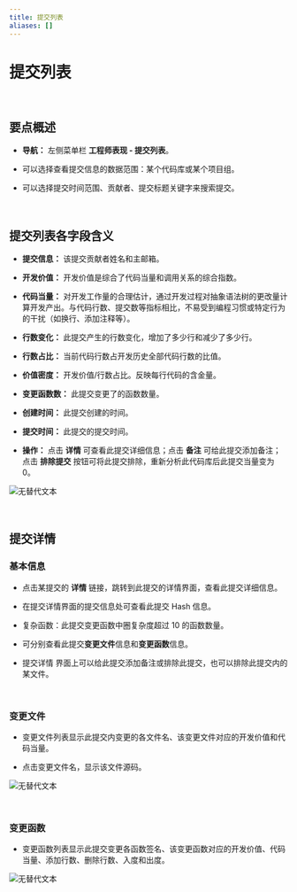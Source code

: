 ```yaml
---
title: 提交列表
aliases: []
---
```


# 提交列表

<br />

## 要点概述

-   **导航：** 左侧菜单栏 **工程师表现 - 提交列表**。

-   可以选择查看提交信息的数据范围：某个代码库或某个项目组。

-   可以选择提交时间范围、贡献者、提交标题关键字来搜索提交。

<br />

## 提交列表各字段含义

-   **提交信息：** 该提交贡献者姓名和主邮箱。

-   **开发价值：** 开发价值是综合了代码当量和调用关系的综合指数。

-   **代码当量：** 对开发工作量的合理估计，通过开发过程对抽象语法树的更改量计算开发产出。与代码行数、提交数等指标相比，不易受到编程习惯或特定行为的干扰（如换行、添加注释等）。

-   **行数变化：** 此提交产生的行数变化，增加了多少行和减少了多少行。

-   **行数占比：** 当前代码行数占开发历史全部代码行数的比值。

-   **价值密度：** 开发价值/行数占比。反映每行代码的含金量。

-   **变更函数数：** 此提交变更了的函数数量。

-   **创建时间：** 此提交创建的时间。

-   **提交时间：** 此提交的提交时间。

-   **操作：** 点击 **详情** 可查看此提交详细信息；点击 **备注** 可给此提交添加备注；点击 **排除提交** 按钮可将此提交排除，重新分析此代码库后此提交当量变为 0。

![无替代文本](https://release-notes.oss-cn-zhangjiakou.aliyuncs.com/img/Commit1.png)

<br />

## 提交详情

### 基本信息

-   点击某提交的 **详情** 链接，跳转到此提交的详情界面，查看此提交详细信息。

-   在提交详情界面的提交信息处可查看此提交 Hash 信息。

-   复杂函数：此提交变更函数中圈复杂度超过 10 的函数数量。

-   可分别查看此提交**变更文件**信息和**变更函数**信息。

-   提交详情 界面上可以给此提交添加备注或排除此提交，也可以排除此提交内的某文件。

<br />

### 变更文件

-   变更文件列表显示此提交内变更的各文件名、该变更文件对应的开发价值和代码当量。

-   点击变更文件名，显示该文件源码。

![无替代文本](https://release-notes.oss-cn-zhangjiakou.aliyuncs.com/img/Commit2.png)

<br />

### 变更函数

-   变更函数列表显示此提交变更各函数签名、该变更函数对应的开发价值、代码当量、添加行数、删除行数、入度和出度。

![无替代文本](https://release-notes.oss-cn-zhangjiakou.aliyuncs.com/img/Commit3.png)
